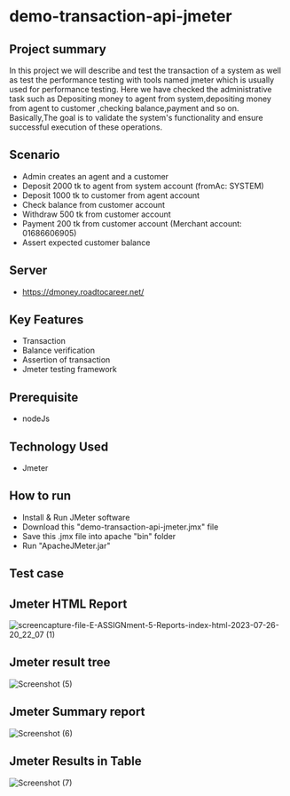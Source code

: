 # demo-transaction-api-jmeter

## Project summary
In this project we will describe and test the transaction of a system as well as test the performance testing with
tools named jmeter which is usually used for performance testing. Here we have checked the administrative task such as 
Depositing money to agent from system,depositing money from agent to customer ,checking balance,payment and so on.
Basically,The goal is to validate the system's functionality and ensure successful execution of these operations.

## Scenario 
- Admin creates an agent and a customer
- Deposit 2000 tk to agent from system account (fromAc: SYSTEM)
- Deposit 1000 tk to customer from agent account
- Check balance from customer account
- Withdraw 500 tk from customer account
- Payment 200 tk from customer account (Merchant account: 01686606905)
- Assert expected customer balance

## Server
- https://dmoney.roadtocareer.net/

## Key Features
- Transaction
- Balance verification
- Assertion of transaction
- Jmeter testing framework

## Prerequisite
- nodeJs

## Technology Used
- Jmeter

## How to run
- Install & Run JMeter software
- Download this "demo-transaction-api-jmeter.jmx" file
- Save this .jmx file into apache "bin" folder
- Run "ApacheJMeter.jar"

## Test case

## Jmeter HTML Report
![screencapture-file-E-ASSIGNment-5-Reports-index-html-2023-07-26-20_22_07 (1)](https://github.com/Jahid019/demo-transaction-api-jmeter/assets/112567359/25951818-d90a-4877-ae98-145560ab5a67)

## Jmeter result tree
![Screenshot (5)](https://github.com/Jahid019/demo-transaction-api-jmeter/assets/112567359/23754d8b-a272-4c3c-a726-16e6384742e4)

## Jmeter Summary report
![Screenshot (6)](https://github.com/Jahid019/demo-transaction-api-jmeter/assets/112567359/94b6869e-7ae5-4fac-a874-088f1d139952)

## Jmeter Results in Table

![Screenshot (7)](https://github.com/Jahid019/demo-transaction-api-jmeter/assets/112567359/3182aee8-cef0-46ea-bdcc-de456fbeac54)


